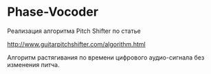 # Phase-Vocoder
Реализация алгоритма Pitch Shifter по статье

http://www.guitarpitchshifter.com/algorithm.html

Алгоритм растягивания по времени цифрового аудио-сигнала без изменения питча.
